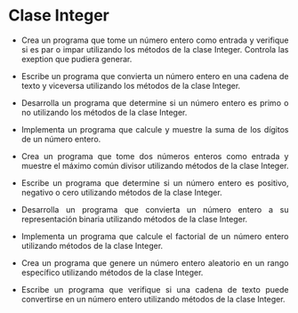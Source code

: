 <div align="justify">

# Clase Integer

- Crea un programa que tome un número entero como entrada y verifique si es par o impar utilizando los métodos de la clase Integer. Controla las exeption que pudiera generar.

- Escribe un programa que convierta un número entero en una cadena de texto y viceversa utilizando los métodos de la clase Integer.

- Desarrolla un programa que determine si un número entero es primo o no utilizando los métodos de la clase Integer.

- Implementa un programa que calcule y muestre la suma de los dígitos de un número entero.

- Crea un programa que tome dos números enteros como entrada y muestre el máximo común divisor utilizando métodos de la clase Integer.

- Escribe un programa que determine si un número entero es positivo, negativo o cero utilizando métodos de la clase Integer.

- Desarrolla un programa que convierta un número entero a su representación binaria utilizando métodos de la clase Integer.

- Implementa un programa que calcule el factorial de un número entero utilizando métodos de la clase Integer.

- Crea un programa que genere un número entero aleatorio en un rango específico utilizando métodos de la clase Integer.

- Escribe un programa que verifique si una cadena de texto puede convertirse en un número entero utilizando métodos de la clase Integer.

</div>